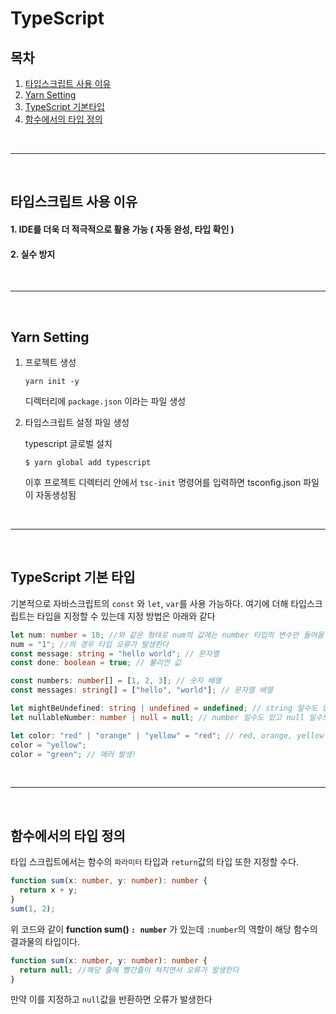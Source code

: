 # TypeScript

## 목차

1. [타입스크립트 사용 이유](#타입스크립트-사용-이유)
2. [Yarn Setting](#yarn-setting)
3. [TypeScript 기본타입](#typescript-기본-타입)
4. [함수에서의 타입 정의](#함수에서의-타입-정의)

<br/>

---

<br/>

## 타입스크립트 사용 이유

#### 1. IDE를 더욱 더 적극적으로 활용 가능 ( 자동 완성, 타입 확인 )

#### 2. 실수 방지

<br/>

---

<br/>

## Yarn Setting

1. 프로젝트 생성

   ```shell
   yarn init -y
   ```

   디렉터리에 `package.json` 이라는 파일 생성

2. 타입스크립트 설정 파일 생성

   typescript 글로벌 설치

   ```
   $ yarn global add typescript
   ```

   이후 프로젝트 디렉터리 안에서 `tsc-init` 명령어를 입력하면 tsconfig.json 파일이 자동생성됨

<br/>

---

<br/>

## TypeScript 기본 타입

기본적으로 자바스크립트의 `const` 와 `let`, `var`를 사용 가능하다.
여기에 더해 타입스크립트는 타입을 지정할 수 있는데 지정 방법은 아래와 같다

```ts
let num: number = 10; //와 같은 형태로 num의 값에는 number 타입의 변수만 들어올 수 있다
num = "1"; //의 경우 타입 오류가 발생한다
const message: string = "hello world"; // 문자열
const done: boolean = true; // 불리언 값

const numbers: number[] = [1, 2, 3]; // 숫자 배열
const messages: string[] = ["hello", "world"]; // 문자열 배열

let mightBeUndefined: string | undefined = undefined; // string 일수도 있고 undefined 일수도 있다
let nullableNumber: number | null = null; // number 일수도 있고 null 일수도 있다

let color: "red" | "orange" | "yellow" = "red"; // red, orange, yellow 중 하나
color = "yellow";
color = "green"; // 에러 발생!
```

<br/>

---

<br/>

## 함수에서의 타입 정의

타입 스크립트에서는 함수의 `파라미터` 타입과 `return`값의 타입 또한 지정할 수다.

```ts
function sum(x: number, y: number): number {
  return x + y;
}
sum(1, 2);
```

위 코드와 같이 **function sum() `: number`** 가 있는데 `:number`의 역할이 해당 함수의 결과물의 타입이다.

```ts
function sum(x: number, y: number): number {
  return null; //해당 줄에 빨간줄이 쳐지면서 오류가 발생한다
}
```

만약 이를 지정하고 `null`값을 반환하면 오류가 발생한다
